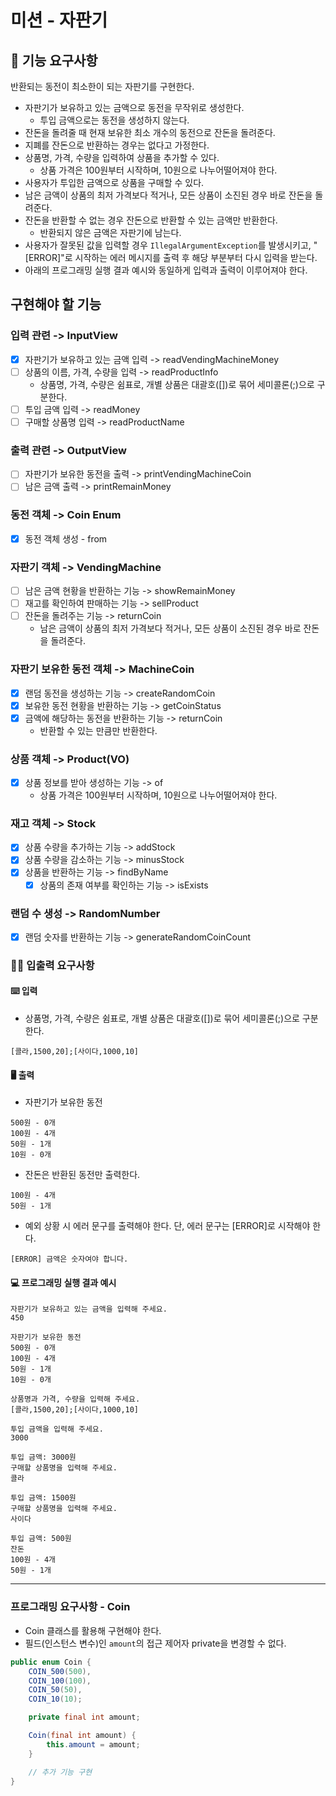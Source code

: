 # 미션 - 자판기

## 🚀 기능 요구사항

반환되는 동전이 최소한이 되는 자판기를 구현한다.

- 자판기가 보유하고 있는 금액으로 동전을 무작위로 생성한다.
    - 투입 금액으로는 동전을 생성하지 않는다.
- 잔돈을 돌려줄 때 현재 보유한 최소 개수의 동전으로 잔돈을 돌려준다.
- 지폐를 잔돈으로 반환하는 경우는 없다고 가정한다.
- 상품명, 가격, 수량을 입력하여 상품을 추가할 수 있다.
    - 상품 가격은 100원부터 시작하며, 10원으로 나누어떨어져야 한다.
- 사용자가 투입한 금액으로 상품을 구매할 수 있다.
- 남은 금액이 상품의 최저 가격보다 적거나, 모든 상품이 소진된 경우 바로 잔돈을 돌려준다.
- 잔돈을 반환할 수 없는 경우 잔돈으로 반환할 수 있는 금액만 반환한다.
    - 반환되지 않은 금액은 자판기에 남는다.
- 사용자가 잘못된 값을 입력할 경우 `IllegalArgumentException`를 발생시키고, "[ERROR]"로 시작하는 에러 메시지를 출력 후 해당 부분부터 다시 입력을 받는다.
- 아래의 프로그래밍 실행 결과 예시와 동일하게 입력과 출력이 이루어져야 한다.

## 구현해야 할 기능

### 입력 관련 -> InputView
- [x] 자판기가 보유하고 있는 금액 입력 -> readVendingMachineMoney
- [ ] 상품의 이름, 가격, 수량을 입력 -> readProductInfo
  - 상품명, 가격, 수량은 쉼표로, 개별 상품은 대괄호([])로 묶어 세미콜론(;)으로 구분한다.
- [ ] 투입 금액 입력 -> readMoney
- [ ] 구매할 상품명 입력 -> readProductName

### 출력 관련 -> OutputView
- [ ] 자판기가 보유한 동전을 출력 -> printVendingMachineCoin
- [ ] 남은 금액 출력 -> printRemainMoney

### 동전 객체 -> Coin Enum
- [x] 동전 객체 생성 - from

### 자판기 객체 -> VendingMachine
- [ ] 남은 금액 현황을 반환하는 기능 -> showRemainMoney
- [ ] 재고를 확인하여 판매하는 기능 -> sellProduct
- [ ] 잔돈을 돌려주는 기능 -> returnCoin
  - 남은 금액이 상품의 최저 가격보다 적거나, 모든 상품이 소진된 경우 바로 잔돈을 돌려준다.

### 자판기 보유한 동전 객체 -> MachineCoin
- [x] 랜덤 동전을 생성하는 기능 -> createRandomCoin
- [x] 보유한 동전 현황을 반환하는 기능 -> getCoinStatus
- [x] 금액에 해당하는 동전을 반환하는 기능 -> returnCoin
  - 반환할 수 있는 만큼만 반환한다.

### 상품 객체 -> Product(VO)
- [x] 상품 정보를 받아 생성하는 기능 -> of
  - 상품 가격은 100원부터 시작하며, 10원으로 나누어떨어져야 한다.

### 재고 객체 -> Stock
- [x] 상품 수량을 추가하는 기능 -> addStock
- [x] 상품 수량을 감소하는 기능 -> minusStock
- [x] 상품을 반환하는 기능 -> findByName
  - [x] 상품의 존재 여부를 확인하는 기능 -> isExists

### 랜덤 수 생성 -> RandomNumber
- [x] 랜덤 숫자를 반환하는 기능 -> generateRandomCoinCount

### ✍🏻 입출력 요구사항

#### ⌨️ 입력

- 상품명, 가격, 수량은 쉼표로, 개별 상품은 대괄호([])로 묶어 세미콜론(;)으로 구분한다.

```
[콜라,1500,20];[사이다,1000,10]
```

#### 🖥 출력

- 자판기가 보유한 동전

```
500원 - 0개
100원 - 4개
50원 - 1개
10원 - 0개
```

- 잔돈은 반환된 동전만 출력한다.

```
100원 - 4개
50원 - 1개
```

- 예외 상황 시 에러 문구를 출력해야 한다. 단, 에러 문구는 [ERROR]로 시작해야 한다.

```
[ERROR] 금액은 숫자여야 합니다.
```

#### 💻 프로그래밍 실행 결과 예시

```
자판기가 보유하고 있는 금액을 입력해 주세요.
450

자판기가 보유한 동전
500원 - 0개
100원 - 4개
50원 - 1개
10원 - 0개

상품명과 가격, 수량을 입력해 주세요.
[콜라,1500,20];[사이다,1000,10]

투입 금액을 입력해 주세요.
3000

투입 금액: 3000원
구매할 상품명을 입력해 주세요.
콜라

투입 금액: 1500원
구매할 상품명을 입력해 주세요.
사이다

투입 금액: 500원
잔돈
100원 - 4개
50원 - 1개
```

---

### 프로그래밍 요구사항 - Coin

- Coin 클래스를 활용해 구현해야 한다.
- 필드(인스턴스 변수)인 `amount`의 접근 제어자 private을 변경할 수 없다.

```java
public enum Coin {
    COIN_500(500),
    COIN_100(100),
    COIN_50(50),
    COIN_10(10);

    private final int amount;

    Coin(final int amount) {
        this.amount = amount;
    }

    // 추가 기능 구현
}
```